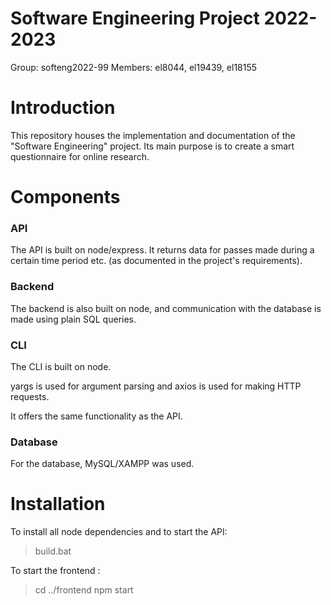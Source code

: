 # Software Engineering Project 2022-2023

Group: softeng2022-99
Members: el8044, el19439, el18155
# Introduction

This repository houses the implementation and documentation of the "Software Engineering" project. Its main purpose is to create a smart questionnaire for online research.

# Components

### API

The API is built on node/express. It returns data for passes made during a certain time period etc. (as documented in the project's requirements).

### Backend

The backend is also built on node, and communication with the database is made using plain SQL queries.

### CLI

The CLI is built on node.

yargs is used for argument parsing and axios is used for making HTTP requests.

It offers the same functionality as the API.

### Database

For the database, MySQL/XAMPP was used.

# Installation

To install all node dependencies and to start the API:

> build.bat

To start the frontend :

> cd ../frontend
npm start

